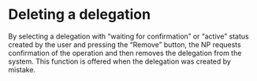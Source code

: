 # Deleting a delegation

By selecting a delegation with “waiting for confirmation” or “active” status created by the user and pressing the “Remove” button, the NP requests confirmation of the operation and then removes the delegation from the system. This function is offered when the delegation was created by mistake.

<figure><img src="../../../../.gitbook/assets/image (4).png" alt=""><figcaption></figcaption></figure>

